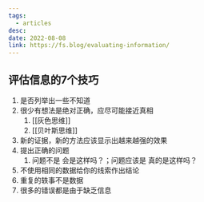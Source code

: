 ```yaml
---
tags:
  - articles
desc: 
date: 2022-08-08
link: https://fs.blog/evaluating-information/
---
```



## 评估信息的7个技巧
1. 是否列举出一些不知道
2. 很少有想法是绝对正确，应尽可能接近真相
	1. [[灰色思维]]
	2. [[贝叶斯思维]]
3. 新的证据，新的方法应该显示出越来越强的效果
4. 提出正确的问题
	1. 问题不是 会是这样吗？；问题应该是 真的是这样吗？
5. 不使用相同的数据给你的线索作出结论
6. 重复的轶事不是数据
7. 很多的错误都是由于缺乏信息